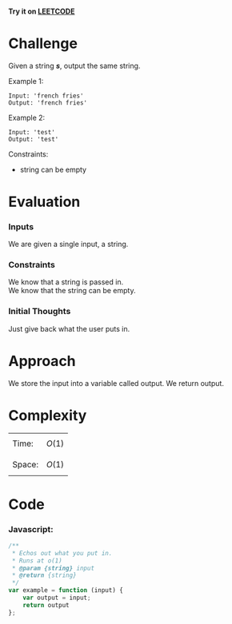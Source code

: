 #### Try it on [LEETCODE](https://leetcode.com/problems/)

# Challenge
Given a string **_s_**, output the same string.

Example 1:
```
Input: 'french fries'
Output: 'french fries'
```
Example 2:
```
Input: 'test'
Output: 'test'
```

Constraints:

- string can be empty

# Evaluation
### Inputs

We are given a single input, a string.<br>

### Constraints

We know that a string is passed in.<br>
We know that the string can be empty.

### Initial Thoughts

Just give back what the user puts in.

# Approach
We store the input into a variable called output.
We return output.


# Complexity

|        |               |
| ------ | ------------- |
| Time:  | $$O(1)$$      |
| Space: | $$O(1)$$      |

# Code

### Javascript:
```js
/**
 * Echos out what you put in.
 * Runs at o(1)
 * @param {string} input
 * @return {string}
 */
var example = function (input) {
    var output = input;
    return output
};
```